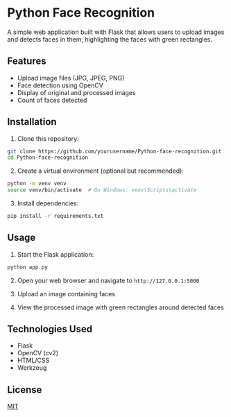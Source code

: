 # Python Face Recognition

A simple web application built with Flask that allows users to upload images and detects faces in them, highlighting the faces with green rectangles.

## Features

- Upload image files (JPG, JPEG, PNG)
- Face detection using OpenCV
- Display of original and processed images
- Count of faces detected

## Installation

1. Clone this repository:
```bash
git clone https://github.com/yourusername/Python-face-recognition.git
cd Python-face-recognition
```

2. Create a virtual environment (optional but recommended):
```bash
python -m venv venv
source venv/bin/activate  # On Windows: venv\Scripts\activate
```

3. Install dependencies:
```bash
pip install -r requirements.txt
```

## Usage

1. Start the Flask application:
```bash
python app.py
```

2. Open your web browser and navigate to `http://127.0.0.1:5000`

3. Upload an image containing faces

4. View the processed image with green rectangles around detected faces

## Technologies Used

- Flask
- OpenCV (cv2)
- HTML/CSS
- Werkzeug

## License

[MIT](LICENSE)